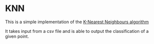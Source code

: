 # KNN
This is a simple implementation of the [K-Nearest Neighbours algorithm](https://en.wikipedia.org/wiki/K-nearest_neighbors_algorithm)

It takes input from a csv file and is able to output the classification of a given point.
